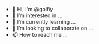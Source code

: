 - 👋 Hi, I’m @golfiy
- 👀 I’m interested in ...
- 🌱 I’m currently learning ...
- 💞️ I’m looking to collaborate on ...
- 📫 How to reach me ...

<!---
golfiy/golfiy is a ✨ special ✨ repository because its `README.md` (this file) appears on your GitHub profile.
You can click the Preview link to take a look at your changes.
--->
